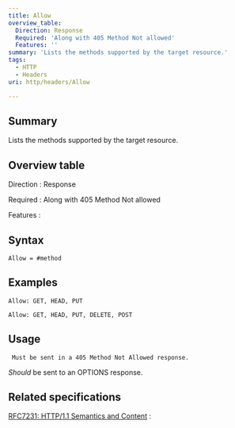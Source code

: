 ```yaml
---
title: Allow
overview_table:
  Direction: Response
  Required: 'Along with 405 Method Not allowed'
  Features: ''
summary: 'Lists the methods supported by the target resource.'
tags:
  - HTTP
  - Headers
uri: http/headers/Allow

---
```

## <span>Summary</span>

Lists the methods supported by the target resource.

## <span>Overview table</span>

Direction
:   Response

Required
:   Along with 405 Method Not allowed

Features
:

## <span>Syntax</span>

    Allow = #method

## <span>Examples</span>

```
Allow: GET, HEAD, PUT
```

```
Allow: GET, HEAD, PUT, DELETE, POST
```

## <span>Usage</span>

     Must be sent in a 405 Method Not Allowed response.

*Should* be sent to an OPTIONS response.

## <span>Related specifications</span>

[RFC7231: HTTP/1.1 Semantics and Content](http://tools.ietf.org/html/rfc7231#section-7.4.1)
:

